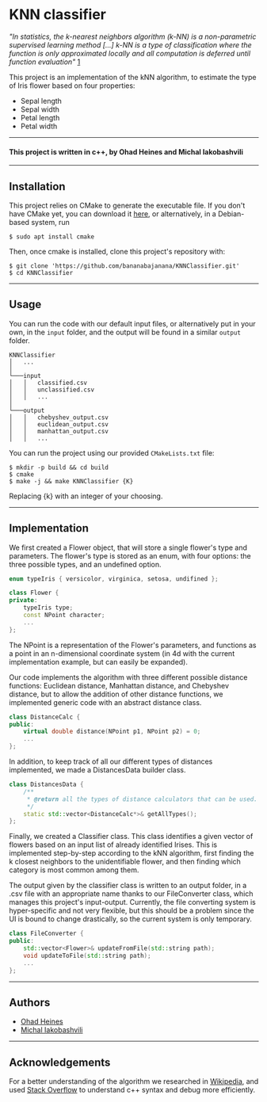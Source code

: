 # KNN classifier
<em>"In statistics, the k-nearest neighbors algorithm (k-NN) is a non-parametric supervised learning method [...] k-NN is a type of classification where the function is only approximated locally and all computation is deferred until function evaluation"</em> [1]
<p>This project is an implementation of the kNN algorithm, to estimate the type of Iris flower based on four properties:</p>
<ul>
<li>Sepal length</li>
<li>Sepal width</li>
<li>Petal length</li>
<li>Petal width</li>
</ul>

----
#### This project is written in <b>c++</b>, by <b>Ohad Heines</b> and <b>Michal Iakobashvili</b>

----

## Installation

This project relies on CMake to generate the executable file. If you don't have CMake yet, you can download it [here](https://cmake.org/download/), or alternatively, in a Debian-based system, run

```console
$ sudo apt install cmake
```

<p>Then, once cmake is installed, clone this project's repository with:</p>

```console
$ git clone 'https://github.com/bananabajanana/KNNClassifier.git'
$ cd KNNClassifier
```

----

## Usage
You can run the code with our default input files, or alternatively put in your own, in the <code>input</code> folder, and the output will be found in a similar <code>output</code> folder.

```
KNNClassifier
│   ...
│
└───input
│   │   classified.csv
│   │   unclassified.csv
│   │   ...
│
└───output
│   │   chebyshev_output.csv
│   │   euclidean_output.csv
│   │   manhattan_output.csv
│   │   ...
```

<p>You can run the project using our provided <code>CMakeLists.txt</code> file:</p>

```console
$ mkdir -p build && cd build
$ cmake
$ make -j && make KNNClassifier {K}
```
<p>Replacing {k} with an integer of your choosing.</p>

----

## Implementation
We first created a Flower object, that will store a single flower's type and parameters. The flower's type is stored as an enum, with four options: the three possible types, and an undefined option.

```c++
enum typeIris { versicolor, virginica, setosa, undifined };

class Flower {
private:
    typeIris type;
    const NPoint character;
    ...
};
```
The NPoint is a representation of the Flower's parameters, and functions as a point in an n-dimensional coordinate system (in 4d with the current implementation example, but can easily be expanded).

Our code implements the algorithm with three different possible distance functions: Euclidean distance, Manhattan distance, and Chebyshev distance, but to allow the addition of other distance functions, we implemented generic code with an abstract distance class.

```c++
class DistanceCalc {
public:
    virtual double distance(NPoint p1, NPoint p2) = 0;
    ...
};
```

In addition, to keep track of all our different types of distances implemented, we made a DistancesData builder class.

```c++
class DistancesData {
    /**
     * @return all the types of distance calculators that can be used.
     */
    static std::vector<DistanceCalc*>& getAllTypes();
};
```

Finally, we created a Classifier class. This class identifies a given vector of flowers based on an input list of already identified Irises. This is implemented step-by-step according to the kNN algorithm, first finding the k closest neighbors to the unidentifiable flower, and then finding which category is most common among them.

The output given by the classifier class is written to an output folder, in a .csv file with an appropriate name thanks to our FileConverter class, which manages this project's input-output. Currently, the file converting system is hyper-specific and not very flexible, but this should be a problem since the UI is bound to change drastically, so the current system is only temporary.

```c++
class FileConverter {
public:
    std::vector<Flower>& updateFromFile(std::string path);
    void updateToFile(std::string path);
    ...
};
```

----
## Authors

* [Ohad Heines](https://github.com/bananabajanana)
* [Michal Iakobashvili](https://github.com/michaliakobashvili)

----
## Acknowledgements

For a better understanding of the algorithm we researched in [Wikipedia](https://www.wikipedia.org/), and used [Stack Overflow](https://stackoverflow.com/) to understand c++ syntax and debug more efficiently.

[1]: https://en.wikipedia.org/wiki/K-nearest_neighbors_algorithm